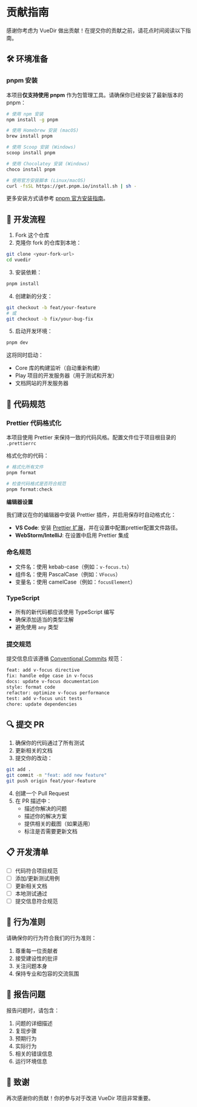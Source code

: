 # 贡献指南

感谢你考虑为 VueDir 做出贡献！在提交你的贡献之前，请花点时间阅读以下指南。

## 🛠️ 环境准备

### pnpm 安装

本项目**仅支持使用 pnpm** 作为包管理工具。请确保你已经安装了最新版本的 pnpm：

```bash
# 使用 npm 安装
npm install -g pnpm

# 使用 Homebrew 安装 (macOS)
brew install pnpm

# 使用 Scoop 安装 (Windows)
scoop install pnpm

# 使用 Chocolatey 安装 (Windows)
choco install pnpm

# 使用官方安装脚本 (Linux/macOS)
curl -fsSL https://get.pnpm.io/install.sh | sh -
```

更多安装方式请参考 [pnpm 官方安装指南](https://pnpm.io/zh/installation)。

## 🌟 开发流程

1. Fork 这个仓库
2. 克隆你 fork 的仓库到本地：

```bash
git clone <your-fork-url>
cd vuedir
```

3. 安装依赖：

```bash
pnpm install
```

4. 创建新的分支：

```bash
git checkout -b feat/your-feature
# 或
git checkout -b fix/your-bug-fix
```

5. 启动开发环境：

```bash
pnpm dev
```

这将同时启动：

- Core 库的构建监听（自动重新构建）
- Play 项目的开发服务器（用于测试和开发）
- 文档网站的开发服务器

## 📝 代码规范

### Prettier 代码格式化

本项目使用 Prettier 来保持一致的代码风格。配置文件位于项目根目录的 `.prettierrc`

格式化你的代码：

```bash
# 格式化所有文件
pnpm format

# 检查代码格式是否符合规范
pnpm format:check
```

**编辑器设置**

我们建议在你的编辑器中安装 Prettier 插件，并启用保存时自动格式化：

- **VS Code**: 安装 [Prettier 扩展](https://marketplace.visualstudio.com/items?itemName=esbenp.prettier-vscode)，并在设置中配置prettier配置文件路径。
- **WebStorm/IntelliJ**: 在设置中启用 Prettier 集成

### 命名规范

- 文件名：使用 kebab-case（例如：`v-focus.ts`）
- 组件名：使用 PascalCase（例如：`VFocus`）
- 变量名：使用 camelCase（例如：`focusElement`）

### TypeScript

- 所有的新代码都应该使用 TypeScript 编写
- 确保添加适当的类型注解
- 避免使用 `any` 类型

### 提交规范

提交信息应该遵循 [Conventional Commits](https://www.conventionalcommits.org/) 规范：

```bash
feat: add v-focus directive
fix: handle edge case in v-focus
docs: update v-focus documentation
style: format code
refactor: optimize v-focus performance
test: add v-focus unit tests
chore: update dependencies
```

## 🔍 提交 PR

1. 确保你的代码通过了所有测试
2. 更新相关的文档
3. 提交你的改动：

```bash
git add .
git commit -m "feat: add new feature"
git push origin feat/your-feature
```

4. 创建一个 Pull Request
5. 在 PR 描述中：
   - 描述你解决的问题
   - 描述你的解决方案
   - 提供相关的截图（如果适用）
   - 标注是否需要更新文档

## 📋 开发清单

- [ ] 代码符合项目规范
- [ ] 添加/更新测试用例
- [ ] 更新相关文档
- [ ] 本地测试通过
- [ ] 提交信息符合规范

## 🤝 行为准则

请确保你的行为符合我们的行为准则：

1. 尊重每一位贡献者
2. 接受建设性的批评
3. 关注问题本身
4. 保持专业和包容的交流氛围

## 📝 报告问题

报告问题时，请包含：

1. 问题的详细描述
2. 复现步骤
3. 预期行为
4. 实际行为
5. 相关的错误信息
6. 运行环境信息

## 🎉 致谢

再次感谢你的贡献！你的参与对于改进 VueDir 项目非常重要。
